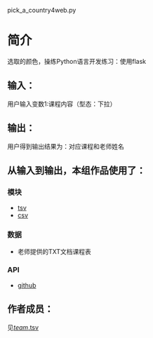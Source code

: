 pick_a_country4web.py

# 简介 
选取的颜色，操练Python语言开发练习：使用flask


		

## 输入：
用户输入变数1:课程内容（型态：下拉）
## 输出：
用户得到输出结果为：对应课程和老师姓名
## 从输入到输出，本组作品使用了：
### 模块
* [tsv](http://www.52ij.com/jishu/python/12449.html)
* [csv](http://www.cnblogs.com/nisen/p/6155492.html)


### 数据
* 老师提供的TXT文档课程表
### API
* [github](https://api.github.com/)

## 作者成员：
见[_team_.tsv](https://github.com/hujingyin/repo-C-/blob/master/_team_.tsv)
